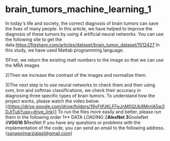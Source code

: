 # brain_tumors_machine_learning_1
In today's life and society, the correct diagnosis of brain tumors can save the lives of many people. In this article, we have helped to improve the diagnosis of these tumors by using 4 artificial neural networks.
You can use the following site to get the data.https://figshare.com/articles/dataset/brain_tumor_dataset/1512427
In this study, we have used Mattab programming language.


1)First, we return the existing matt numbers to the image so that we can use the MRA images

2)Then we increase the contrast of the images and normalize them.

3)The next step is to use neural networks to check them and then using svm, knn and softmax classifications, we check their accuracy in diagnosing three specific types of brain tumors.
To understand how the project works, please watch the video below. {{https://drive.google.com/drive/folders/19yFtPJKLFFeJnM0QUb9MmlA5w3DJtTub?usp=drive_link}}
To run the files more easily and better, please run them in the following order
1** DATA LOADING 
2**AlexNet
3**GooleNet
4**VGG16
5**ResNet
If you have any questions or problems with the implementation of the code, you can send an email to the following address.{sanagolmarzialasl@gmail.com}
